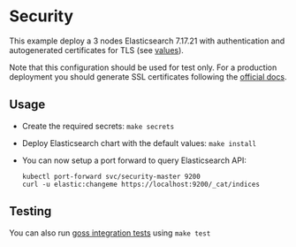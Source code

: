 # Security

This example deploy a 3 nodes Elasticsearch 7.17.21 with authentication and
autogenerated certificates for TLS (see [values][]).

Note that this configuration should be used for test only. For a production
deployment you should generate SSL certificates following the [official docs][].

## Usage

* Create the required secrets: `make secrets`

* Deploy Elasticsearch chart with the default values: `make install`

* You can now setup a port forward to query Elasticsearch API:

  ```
  kubectl port-forward svc/security-master 9200
  curl -u elastic:changeme https://localhost:9200/_cat/indices
  ```

## Testing

You can also run [goss integration tests][] using `make test`


[goss integration tests]: https://github.com/elastic/helm-charts/tree/7.17/elasticsearch/examples/security/test/goss.yaml
[official docs]: https://www.elastic.co/guide/en/elasticsearch/reference/7.17/configuring-tls.html#node-certificates
[values]: https://github.com/elastic/helm-charts/tree/7.17/elasticsearch/examples/security/values.yaml

